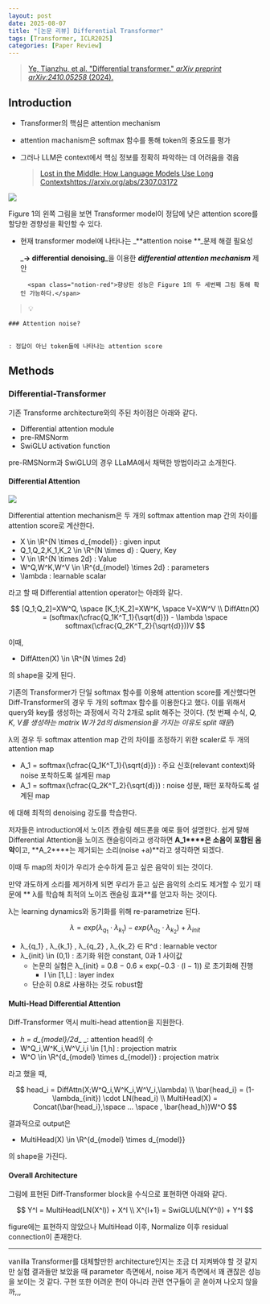 ```yaml
---
layout: post
date: 2025-08-07
title: "[논문 리뷰] Differential Transformer"
tags: [Transformer, ICLR2025]
categories: [Paper Review]
---
```


> [Ye, Tianzhu, et al. "Differential transformer." ](https://arxiv.org/abs/2410.05258)[_arXiv preprint arXiv:2410.05258_](https://arxiv.org/abs/2410.05258)[ (2024).](https://arxiv.org/abs/2410.05258)



## Introduction

- Transformer의 핵심은 attention mechanism
- attention machanism은 softmax 함수를 통해 token의 중요도를 평가
- 그러나 LLM은 context에서 핵심 정보를 정확히 파악하는 데 어려움을 겪음

	> [Lost in the Middle: How Language Models Use Long Contextshttps://arxiv.org/abs/2307.03172](https://arxiv.org/abs/2307.03172)


![](https://prod-files-secure.s3.us-west-2.amazonaws.com/542b861c-36a8-4051-84e5-8804b6728dba/9083ea56-691a-4752-ae26-47f403431ac8/image.png?X-Amz-Algorithm=AWS4-HMAC-SHA256&X-Amz-Content-Sha256=UNSIGNED-PAYLOAD&X-Amz-Credential=ASIAZI2LB4665NQN7PN7%2F20250928%2Fus-west-2%2Fs3%2Faws4_request&X-Amz-Date=20250928T190106Z&X-Amz-Expires=3600&X-Amz-Security-Token=IQoJb3JpZ2luX2VjEDkaCXVzLXdlc3QtMiJHMEUCIAnBbG0nPwj0XG1alKGg54SqHmLhIfJB9rUccg9CRTN5AiEA5ARn0Z%2BrcSO4ppczcDZ11JI227rXvrdmb7bfg%2Bfa8xEqiAQIwv%2F%2F%2F%2F%2F%2F%2F%2F%2F%2FARAAGgw2Mzc0MjMxODM4MDUiDL8%2BuvaJCnujZFZh3SrcA6sUnsgOaVtl9LnmqdcIcb8StGdD3ZIVGLPIFVMC%2BAKTMbTcT%2Fe7tYxnImDpv6XevfIWj43KNWqLcwHWKBx0oia%2BPk66dt%2Bgx%2B7U6NZ6EDp4oeDz02p3yG8ly0wUuJDZcTNYpNVFRlemo38uazroFAH4VsIo4VHQ5TT0pXC3gfETWSPznPqblPIxhq7xGvKfCgWdmTYYXcZr%2FTY%2FEqV5Es0c26HV8No83olAWYPw6%2Bqi4BThb4mENnbrStol1Yv0srQUdeXh0ORSkoJ6zjBTuqvM7G8KeDCxgz%2FtzxljWbyVUdYF8ctkwLzPwqQGZZ3zbmW5cIfGY8XTgDW4lu%2Fq4gKI%2FxSEsgSAOEeiFBa64%2BNK%2FLiNhAocXtz688DaxjEpNEsU%2F1OAmtjn2NCrOqKAS73fb2JrkIfU%2FL4WzeMxTXK%2BsyEdfpXyDoIrGvNNVvsxTNB4UqOFmwxSw8qTg9yMEoE5LM0%2FWu4zJK1B4xz0PUB91H8fPzBFl8eW7qys9LzYnnDgYGAxxcSrl%2F8Lg8xrxFwamLSNZIVpysLDcXaFoWJnDw77jQBgKMCl%2BzPIwLuGtuwNHPklWiI7B%2BEJVWPkywiDiH%2FB1Wi8Esd92IvkUWBpNhbkmE4JmXMCcJlFML3X5cYGOqUBjgJl0LdPRFlycQfvxEfF2Be9wOzl%2BBYuo9nOtZHBT55lfqF5mQBVp86vBf86DlWBnTQ7IujBXc1sS3Dhmz8FZsITDuWe6GQaPLHL2amSZ%2B4VqQ6lXMMC%2FhqGqgFH17Oxxb6U7vNjPH8JgiA8LRKHny4fzLZkxxEf%2B7pSGzil9gw7QE7M1cnMZvOZfBDZnR7rVLb%2BCfMxKtOc45DaRR6VimhxC%2FdY&X-Amz-Signature=68302a39f44db19ff03174a803202538e88e4e20108f3c924b352d814d88b1a4&X-Amz-SignedHeaders=host&x-amz-checksum-mode=ENABLED&x-id=GetObject)


Figure 1의 왼쪽 그림을 보면 Transformer model이 정답에 낮은 attention score를 할당한 경향성을 확인할 수 있다.

- 현재 transformer model에 나타나는 _**attention noise **_문제 해결 필요성

	_**→ differential denoising**_을 이용한 _**differential attention mechanism**_ 제안


		<span class="notion-red">향상된 성능은 Figure 1의 두 세번째 그림 통해 확인 가능하다.</span>


> 💡 


	### Attention noise?


	: 정답이 아닌 token들에 나타나는 attention score



## Methods



### Differential-Transformer


기존 Transforme architecture와의 주된 차이점은 아래와 같다.

- Differential attention module
- pre-RMSNorm
- SwiGLU activation function

pre-RMSNorm과 SwiGLU의 경우 LLaMA에서 채택한 방법이라고 소개한다.



#### Differential Attention


![](https://prod-files-secure.s3.us-west-2.amazonaws.com/542b861c-36a8-4051-84e5-8804b6728dba/116d70b2-1963-4810-9167-f4c7d8a06e8f/image.png?X-Amz-Algorithm=AWS4-HMAC-SHA256&X-Amz-Content-Sha256=UNSIGNED-PAYLOAD&X-Amz-Credential=ASIAZI2LB4665NQN7PN7%2F20250928%2Fus-west-2%2Fs3%2Faws4_request&X-Amz-Date=20250928T190106Z&X-Amz-Expires=3600&X-Amz-Security-Token=IQoJb3JpZ2luX2VjEDkaCXVzLXdlc3QtMiJHMEUCIAnBbG0nPwj0XG1alKGg54SqHmLhIfJB9rUccg9CRTN5AiEA5ARn0Z%2BrcSO4ppczcDZ11JI227rXvrdmb7bfg%2Bfa8xEqiAQIwv%2F%2F%2F%2F%2F%2F%2F%2F%2F%2FARAAGgw2Mzc0MjMxODM4MDUiDL8%2BuvaJCnujZFZh3SrcA6sUnsgOaVtl9LnmqdcIcb8StGdD3ZIVGLPIFVMC%2BAKTMbTcT%2Fe7tYxnImDpv6XevfIWj43KNWqLcwHWKBx0oia%2BPk66dt%2Bgx%2B7U6NZ6EDp4oeDz02p3yG8ly0wUuJDZcTNYpNVFRlemo38uazroFAH4VsIo4VHQ5TT0pXC3gfETWSPznPqblPIxhq7xGvKfCgWdmTYYXcZr%2FTY%2FEqV5Es0c26HV8No83olAWYPw6%2Bqi4BThb4mENnbrStol1Yv0srQUdeXh0ORSkoJ6zjBTuqvM7G8KeDCxgz%2FtzxljWbyVUdYF8ctkwLzPwqQGZZ3zbmW5cIfGY8XTgDW4lu%2Fq4gKI%2FxSEsgSAOEeiFBa64%2BNK%2FLiNhAocXtz688DaxjEpNEsU%2F1OAmtjn2NCrOqKAS73fb2JrkIfU%2FL4WzeMxTXK%2BsyEdfpXyDoIrGvNNVvsxTNB4UqOFmwxSw8qTg9yMEoE5LM0%2FWu4zJK1B4xz0PUB91H8fPzBFl8eW7qys9LzYnnDgYGAxxcSrl%2F8Lg8xrxFwamLSNZIVpysLDcXaFoWJnDw77jQBgKMCl%2BzPIwLuGtuwNHPklWiI7B%2BEJVWPkywiDiH%2FB1Wi8Esd92IvkUWBpNhbkmE4JmXMCcJlFML3X5cYGOqUBjgJl0LdPRFlycQfvxEfF2Be9wOzl%2BBYuo9nOtZHBT55lfqF5mQBVp86vBf86DlWBnTQ7IujBXc1sS3Dhmz8FZsITDuWe6GQaPLHL2amSZ%2B4VqQ6lXMMC%2FhqGqgFH17Oxxb6U7vNjPH8JgiA8LRKHny4fzLZkxxEf%2B7pSGzil9gw7QE7M1cnMZvOZfBDZnR7rVLb%2BCfMxKtOc45DaRR6VimhxC%2FdY&X-Amz-Signature=7ef2cc77122afb285e54bb183797bbf77da6ded5e9466dd8734a51fcb7eadac2&X-Amz-SignedHeaders=host&x-amz-checksum-mode=ENABLED&x-id=GetObject)


Differential attention mechanism은 두 개의 softmax attention map 간의 차이를 attention score로 계산한다.

- X \in \R^{N \times d\_{model}} : given input
- Q\_1,Q\_2,K\_1,K\_2 \in \R^{N \times d} : Query, Key
- V \in \R^{N \times 2d} : Value
- W^Q,W^K,W^V \in \R^{d\_{model} \times 2d} : parameters
- \lambda : learnable scalar

라고 할 때 Differential attention operator는 아래와 같다.


$$
[Q_1;Q_2]=XW^Q, \space [K_1;K_2]=XW^K, \space V=XW^V \\
DiffAttn(X) = (softmax(\cfrac{Q_1K^T_1}{\sqrt{d}}) - \lambda \space softmax(\cfrac{Q_2K^T_2}{\sqrt{d}}))V
$$


이때,

- DiffAtten(X) \in \R^{N \times 2d}

의 shape을 갖게 된다.


기존의 Transformer가 단일 softmax 함수를 이용해 attention score를 계산했다면 Diff-Transformer의 경우 두 개의 softmax 함수를 이용한다고 했다. 이를 위해서 query와 key를 생성하는 과정에서 각각 2개로 split 해주는 것이다. <span class="notion-red">(첫 번째 수식, </span><span class="notion-red">_Q, K, V를 생성하는 matrix W가 2d의 dismension을 가지는 이유도 split 때문_</span><span class="notion-red">)</span>


 λ의 경우 두 softmax attention map 간의 차이를 조정하기 위한 scaler로 두 개의 attention map

- A\_1 = softmax(\cfrac{Q\_1K^T\_1}{\sqrt{d}}) : 주요 신호(relevant context)와 noise 포착하도록 설계된 map
- A\_1 = softmax(\cfrac{Q\_2K^T\_2}{\sqrt{d}}) : noise 성분, 패턴 포착하도록 설계된 map 

에 대해 최적의 denoising 강도를 학습한다.


저자들은 introduction에서 노이즈 캔슬링 헤드폰을 예로 들어 설명한다. 쉽게 말해 Differential Attention을 노이즈 캔슬링이라고 생각하면 **A\_1****은 소음이 포함된 음악**이고, **A\_2****는 제거되는 소리(noise +a)**라고 생각하면 되겠다. 


이때 두 map의 차이가 우리가 순수하게 듣고 싶은 음악이 되는 것이다. 


만약 과도하게 소리를 제거하게 되면 우리가 듣고 싶은 음악의 소리도 제거할 수 있기 때문에 ** λ를 학습해 최적의 노이즈 캔슬링 효과**를 얻고자 하는 것이다.


λ는 learning dynamics와 동기화를 위해 re-parametrize 된다.


$$
\lambda = exp(\lambda_{q_1} \cdot \lambda_{k_1}) - exp(\lambda_{q_2} \cdot \lambda_{k_2}) + \lambda_{init}
$$

- λ\_{q\_1} , λ\_{k\_1} , λ\_{q\_2} , λ\_{k\_2} ∈ R^d : learnable vector
- λ\_{init} \in (0,1) : 초기화 위한 constant, 0과 1 사이값
	- 논문의 실험은 λ\_{init} = 0.8 − 0.6 × exp(−0.3 · (l − 1)) 로 초기화해 진행
		- l \in [1,L] : layer index
	- 단순히 0.8로 사용하는 것도 robust함


#### **Multi-Head Differential Attention**


Diff-Transformer 역시 multi-head attention을 지원한다.

- _h = d\_{model}/2d__ _: attention head의 수
- W^Q\_i,W^K\_i,W^V\_i,i \in [1,h] : projection matrix
- W^O \in \R^{d\_{model} \times d\_{model}} : projection matrix

라고 했을 때,


$$
head_i = DiffAttn(X;W^Q_i,W^K_i,W^V_i,\lambda) \\
\bar{head_i} = (1-\lambda_{init}) \cdot LN(head_i) \\
MultiHead(X) = Concat(\bar{head_i},\space ... \space , \bar{head_h})W^O
$$


결과적으로 output은

- MultiHead(X) \in \R^{d\_{model} \times d\_{model}}

의 shape을 가진다.



#### Overall Architecture


그림에 표현된 Diff-Transformer block을 수식으로 표현하면 아래와 같다.


$$
Y^l = MultiHead(LN(X^l)) + X^l \\
X^{l+1} = SwiGLU(LN(Y^l)) + Y^l
$$


figure에는 표현하지 않았으나 MultiHead 이후, Normalize 이후 residual connection이 존재한다.


---


vanilla Transformer를 대체할만한 architecture인지는 조금 더 지켜봐야 할 것 같지만 실험 결과들만 보았을 때 parameter 측면에서, noise 제거 측면에서 꽤 괜찮은 성능을 보이는 것 같다. 구현 또한 어려운 편이 아니라 관련 연구들이 곧 쏟아져 나오지 않을까,,,

